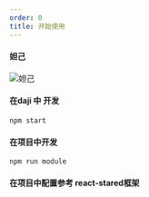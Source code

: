 ```yaml
---
order: 0
title: 开始使用
---
```


#### 妲己

![妲己](https://img.kaikeba.com/5943128a-1746-4758-b84f-4e60bc5f6ac7.jpg)

#### 在daji 中 开发
```
npm start
```

#### 在项目中开发
```
npm run module
```

#### 在项目中配置参考 react-stared框架

